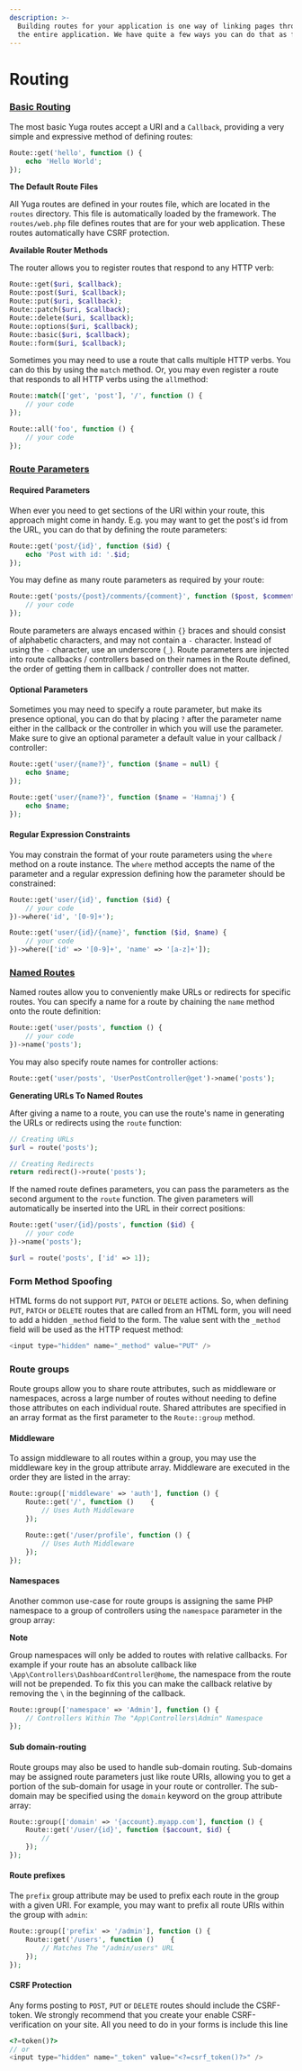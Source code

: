```yaml
---
description: >-
  Building routes for your application is one way of linking pages through out
  the entire application. We have quite a few ways you can do that as follows
---
```


# Routing

### [Basic Routing](https://yuga-framework.gitbook.io/documentation/basic-routing#basic)

The most basic Yuga routes accept a URI and a `Callback`, providing a very simple and expressive method of defining routes:

```php
Route::get('hello', function () {
    echo 'Hello World';
});
```

**The Default Route Files**

All Yuga routes are defined in your routes file, which are located in the `routes` directory. This file is automatically loaded by the framework. The `routes/web.php` file defines routes that are for your web application. These routes automatically have CSRF protection. 

**Available Router Methods**

The router allows you to register routes that respond to any HTTP verb:

```php
Route::get($uri, $callback);
Route::post($uri, $callback);
Route::put($uri, $callback);
Route::patch($uri, $callback);
Route::delete($uri, $callback);
Route::options($uri, $callback);
Route::basic($uri, $callback);
Route::form($uri, $callback);
```

Sometimes you may need to use a route that calls multiple HTTP verbs. You can do this by using the `match` method. Or, you may even register a route that responds to all HTTP verbs using the `all`method:

```php
Route::match(['get', 'post'], '/', function () {
    // your code
});

Route::all('foo', function () {
    // your code
});
```

### [Route Parameters](https://yuga-framework.gitbook.io/documentation/basic-routing#route-parameter)

#### Required Parameters

When ever you need to get sections of the URI within your route, this approach might come in handy. E.g. you may want to get the post's id from the URL, you can do that by defining the route parameters:

```php
Route::get('post/{id}', function ($id) {
    echo 'Post with id: '.$id;
});
```

You may define as many route parameters as required by your route:

```php
Route::get('posts/{post}/comments/{comment}', function ($post, $comment) {
    // your code
});
```

Route parameters are always encased within `{}` braces and should consist of alphabetic characters, and may not contain a `-` character. Instead of using the `-` character, use an underscore \(`_`\). Route parameters are injected into route callbacks / controllers based on their names in the Route defined, the order of getting them in callback / controller does not matter.

#### Optional Parameters

Sometimes you may need to specify a route parameter, but make its presence optional, you can do that by placing `?` after the parameter name either in the callback or the controller in which you will use the parameter. Make sure to give an optional parameter a default value in your callback / controller:

```php
Route::get('user/{name?}', function ($name = null) {
    echo $name;
});

Route::get('user/{name?}', function ($name = 'Hamnaj') {
    echo $name;
});
```

#### Regular Expression Constraints

You may constrain the format of your route parameters using the `where` method on a route instance. The `where` method accepts the name of the parameter and a regular expression defining how the parameter should be constrained:

```php
Route::get('user/{id}', function ($id) {
    // your code
})->where('id', '[0-9]+');

Route::get('user/{id}/{name}', function ($id, $name) {
    // your code
})->where(['id' => '[0-9]+', 'name' => '[a-z]+']);
```

### [Named Routes](https://yuga-framework.gitbook.io/documentation/basic-routing#named-routes)

Named routes allow you to conveniently make URLs or redirects for specific routes. You can specify a name for a route by chaining the `name` method onto the route definition:

```php
Route::get('user/posts', function () {
    // your code
})->name('posts');
```

You may also specify route names for controller actions:

```php
Route::get('user/posts', 'UserPostController@get')->name('posts');
```

**Generating URLs To Named Routes**

After giving a name to a route, you can use the route's name in generating the URLs or redirects using the `route` function:

```php
// Creating URLs
$url = route('posts');

// Creating Redirects
return redirect()->route('posts');
```

If the named route defines parameters, you can pass the parameters as the second argument to the `route` function. The given parameters will automatically be inserted into the URL in their correct positions:

```php
Route::get('user/{id}/posts', function ($id) {
    // your code
})->name('posts');

$url = route('posts', ['id' => 1]);
```

### Form Method Spoofing

HTML forms do not support `PUT`, `PATCH` or `DELETE` actions. So, when defining `PUT`, `PATCH` or `DELETE` routes that are called from an HTML form, you will need to add a hidden `_method` field to the form. The value sent with the `_method` field will be used as the HTTP request method:

```php
<input type="hidden" name="_method" value="PUT" />
```

### Route groups

Route groups allow you to share route attributes, such as middleware or namespaces, across a large number of routes without needing to define those attributes on each individual route. Shared attributes are specified in an array format as the first parameter to the `Route::group` method.

#### Middleware

To assign middleware to all routes within a group, you may use the middleware key in the group attribute array. Middleware are executed in the order they are listed in the array:

```php
Route::group(['middleware' => 'auth'], function () {
    Route::get('/', function ()    {
        // Uses Auth Middleware
    });

    Route::get('/user/profile', function () {
        // Uses Auth Middleware
    });
});
```

#### Namespaces

Another common use-case for route groups is assigning the same PHP namespace to a group of controllers using the `namespace` parameter in the group array:

**Note**

Group namespaces will only be added to routes with relative callbacks. For example if your route has an absolute callback like `\App\Controllers\DashboardController@home`, the namespace from the route will not be prepended. To fix this you can make the callback relative by removing the `\` in the beginning of the callback.

```php
Route::group(['namespace' => 'Admin'], function () {
    // Controllers Within The "App\Controllers\Admin" Namespace
});
```

#### Sub domain-routing

Route groups may also be used to handle sub-domain routing. Sub-domains may be assigned route parameters just like route URIs, allowing you to get a portion of the sub-domain for usage in your route or controller. The sub-domain may be specified using the `domain` keyword on the group attribute array:

```php
Route::group(['domain' => '{account}.myapp.com'], function () {
    Route::get('/user/{id}', function ($account, $id) {
        //
    });
});
```

#### Route prefixes

The `prefix` group attribute may be used to prefix each route in the group with a given URI. For example, you may want to prefix all route URIs within the group with `admin`:

```php
Route::group(['prefix' => '/admin'], function () {
    Route::get('/users', function ()    {
        // Matches The "/admin/users" URL
    });
});
```

#### CSRF Protection

Any forms posting to `POST`, `PUT` or `DELETE` routes should include the CSRF-token. We strongly recommend that you create your enable CSRF-verification on your site. All you need to do in your forms is include this line 

```php
<?=token()?>
// or
<input type="hidden" name="_token" value="<?=csrf_token()?>" />
```

